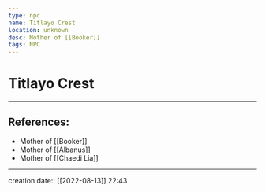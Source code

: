```yaml
---
type: npc
name: Titlayo Crest
location: unknown
desc: Mother of [[Booker]]
tags: NPC
---
```


# Titlayo Crest
___ 
## References: 
- Mother of [[Booker]]
- Mother of [[Albanus]]
- Mother of [[Chaedi Lia]]
--- 
creation date:: [[2022-08-13]] 22:43